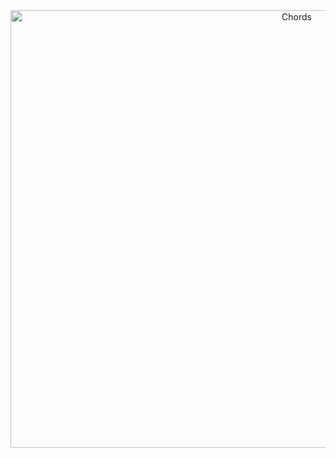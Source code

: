 <div align="center"> <img align="center" alt="Chords" src="https://user-images.githubusercontent.com/62644568/110687273-560c6680-8206-11eb-8c67-d91815f1356a.png" height='700'width='900'></div>